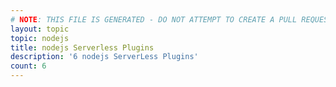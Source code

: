 ```yaml
---
# NOTE: THIS FILE IS GENERATED - DO NOT ATTEMPT TO CREATE A PULL REQUEST TO UPDATE THE DATA. 
layout: topic
topic: nodejs
title: nodejs Serverless Plugins
description: '6 nodejs ServerLess Plugins'
count: 6
---
```

